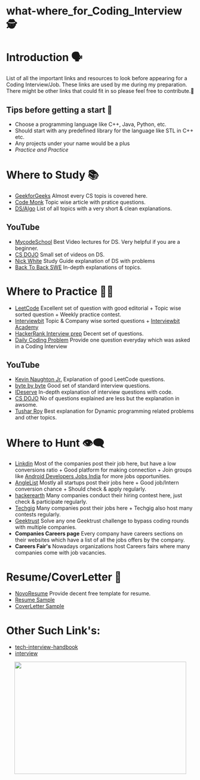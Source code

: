 # what-where_for_Coding_Interview :detective:

Introduction :speaking_head:
=====
List of all the important links and resources to look before appearing for a Coding Interview/Job.
These links are used by me during my preparation. There might be other links that could fit in so please feel free to contribute.:open_hands:

Tips before getting a start :racehorse:
-----
- Choose a programming language like C++, Java, Python, etc.
- Should start with any predefined library for the language like STL in C++ etc.
- Any projects under your name would be a plus
- *Practice and Practice*

Where to Study :books:
======
- [GeekforGeeks](https://www.geeksforgeeks.org/) Almost every CS topis is covered here.
- [Code Monk](https://www.hackerearth.com/practice/codemonk/) Topic wise article with pratice questions.
- [DS/Algo](https://github.com/kdn251/interviews) List of all topics with a very short & clean explanations.

YouTube
-----
- [MycodeSchool](https://www.youtube.com/user/mycodeschool) Best Video lectures for DS. Very helpful if you are a beginner.
- [CS DOJO](https://www.youtube.com/watch?v=bum_19loj9A&list=PLBZBJbE_rGRV8D7XZ08LK6z-4zPoWzu5H) Small set of videos on DS. 
- [Nick White](https://www.youtube.com/watch?v=37oKYN97LP8&list=PLU_sdQYzUj2kO75GVOBRAU78K7mHG0pMP) Study Guide explanation of DS with problems
- [Back To Back SWE](https://www.youtube.com/channel/UCmJz2DV1a3yfgrR7GqRtUUA/playlists) In-depth explanations of topics. 


Where to Practice :memo::pencil:
=====
- [LeetCode](https://leetcode.com/) Excellent set of question with good editorial + Topic wise sorted question + Weekly practice contest. 
- [Interviewbit](https://www.interviewbit.com/) Topic & Company wise sorted questions + [Interviewbit Academy](https://www.interviewbit.com/academy/)
- [HackerRank Interview prep](https://www.hackerrank.com/interview/interview-preparation-kit) Decent set of questions.
- [Daily Coding Problem](https://www.dailycodingproblem.com/) Provide one question everyday which was asked in a Coding Interview

YouTube
-----

- [Kevin Naughton Jr.](https://www.youtube.com/channel/UCKvwPt6BifPP54yzH99ff1g) Explanation of good LeetCode questions. 
- [byte by byte](https://www.youtube.com/channel/UCWSYAntBbdd2SLYUqPIxo0w) Good set of standard interview questions.
- [IDeserve](https://www.youtube.com/watch?v=NBcqBddFbZw&list=PLamzFoFxwoNjPfxzaWqs7cZGsPYy0x_gI) In-depth explanation of interview questions with code.
- [CS DOJO](https://www.youtube.com/watch?v=qli-JCrSwuk&list=PLBZBJbE_rGRVnpitdvpdY9952IsKMDuev) No of questions explained are less but the explanation in awsome.
- [Tushar Roy](https://www.youtube.com/user/tusharroy2525/playlists?view=50&sort=dd&shelf_id=2) Best explanation for Dynamic programming related problems and other topics.

Where to Hunt :eye_speech_bubble:
=====

- [Linkdin](https://www.linkedin.com/jobs/) Most of the companies post their job here, but have a low conversions ratio + Good platform for making connection + Join groups like [Android Developers Jobs India](https://www.linkedin.com/groups/4229209/) for more jobs opportunities.
- [AngleList](https://angel.co/) Mostly all startups post their jobs here + Good job/Intern conversion chance + Should check & apply regularly.
- [hackerearth](https://www.hackerearth.com/) Many companies conduct their hiring contest here, just check & participate regularly.
- [Techgig](https://www.techgig.com/jobs) Many companies post their jobs here + Techgig also host many contests regularly.
- [Geektrust](https://www.geektrust.in/) Solve any one Geektrust challenge to bypass coding rounds with multiple companies.
- **Companies Careers page** Every company have careers sections on their websites which have a list of all the jobs offers by the company.
- **Careers Fair's** Nowadays organizations host Careers fairs where many companies come with job vacancies.

Resume/CoverLetter :raised_hands:
=====
 - [NovoResume](https://novoresume.com/) Provide decent free template for resume.
 - [Resume Sample](https://github.com/aryabharat/what-where_for_Coding_Interview/blob/master/resume_temmplate.pdf)
 - [CoverLetter Sample](https://github.com/aryabharat/what-where_for_Coding_Interview/blob/master/CoverLetter_Sample.pdf)
 
 
Other Such Link's:
=====
- [tech-interview-handbook](https://github.com/yangshun/tech-interview-handbook)
- [interview](https://github.com/andreis/interview)


<p align="center">
  <img width="460" height="300" src="https://media.giphy.com/media/DAtJCG1t3im1G/giphy.gif">
</p>






